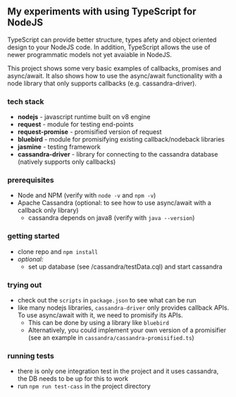 ## My experiments with using TypeScript for NodeJS
TypeScript can provide better structure, types afety and  object oriented design to your NodeJS code. In addition, TypeScript allows the use of newer programmatic models not yet avaiable in NodeJS.

This project shows some very basic examples of callbacks, promises and async/await. It also shows how to use the async/await functionality with a node library that only supports callbacks (e.g. cassandra-driver).

### tech stack
* **nodejs** - javascript runtime built on v8 engine
* **request** - module for testing end-points
* **request-promise** - promisified version of request
* **bluebird** - module for promisifying existing callback/nodeback libraries
* **jasmine** - testing framework
* **cassandra-driver** - library for connecting to the cassandra database (natively supports only callbacks)

### prerequisites
* Node and NPM (verify with `node -v` and `npm -v`)
* Apache Cassandra (optional: to see how to use async/await with a callback only library)
    * cassandra depends on java8 (verify with `java --version`)

### getting started
* clone repo and `npm install`
* *optional:*
    * set up database (see /cassandra/testData.cql) and start cassandra

### trying out
* check out the `scripts` in `package.json` to see what can be run
* like many nodejs libraries, `cassandra-driver` only provides callback APIs. To use async/await with it, we need to promisify its APIs.
    * This can be done by using a library like `bluebird`
    * Alternatively, you could implement your own version of a promisifier (see an example in `cassandra/cassandra-promisified.ts`)

### running tests
* there is only one integration test in the project and it uses cassandra, the DB needs to be up for this to work
* run `npm run test-cass` in the project directory


